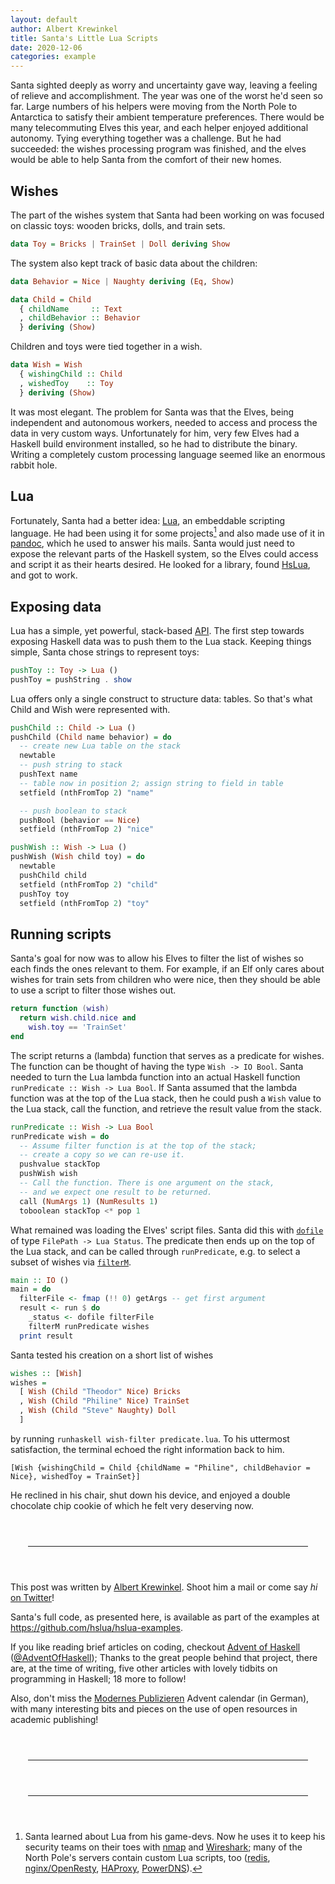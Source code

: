 ```yaml
---
layout: default
author: Albert Krewinkel
title: Santa's Little Lua Scripts
date: 2020-12-06
categories: example
---
```


Santa sighted deeply as worry and uncertainty gave way, leaving a
feeling of relieve and accomplishment. The year was one of the
worst he'd seen so far. Large numbers of his helpers were moving
from the North Pole to Antarctica to satisfy their ambient
temperature preferences. There would be many telecommuting Elves
this year, and each helper enjoyed additional autonomy. Tying
everything together was a challenge. But he had succeeded: the
wishes processing program was finished, and the elves would be
able to help Santa from the comfort of their new homes.

## Wishes

The part of the wishes system that Santa had been working on was
focused on classic toys: wooden bricks, dolls, and train sets.

``` haskell
data Toy = Bricks | TrainSet | Doll deriving Show
```

The system also kept track of basic data about the children:

``` haskell
data Behavior = Nice | Naughty deriving (Eq, Show)

data Child = Child
  { childName     :: Text
  , childBehavior :: Behavior
  } deriving (Show)
```

Children and toys were tied together in a wish.

``` haskell
data Wish = Wish
  { wishingChild :: Child
  , wishedToy    :: Toy
  } deriving (Show)
```

It was most elegant. The problem for Santa was that the Elves,
being independent and autonomous workers, needed to access and
process the data in very custom ways. Unfortunately for him, very
few Elves had a Haskell build environment installed, so he had to
distribute the binary. Writing a completely custom processing
language seemed like an enormous rabbit hole.

## Lua

Fortunately, Santa had a better idea: [Lua], an embeddable
scripting language. He had been using it for some projects[^1]
and also made use of it in [pandoc], which he used to answer his
mails. Santa would just need to expose the relevant parts of the
Haskell system, so the Elves could access and script it as their
hearts desired. He looked for a library, found [HsLua], and got
to work.

[^1]: Santa learned about Lua from his game-devs. Now he uses it
    to keep his security teams on their toes with [nmap] and
    [Wireshark]; many of the North Pole's servers contain custom
    Lua scripts, too ([redis], [nginx/OpenResty], [HAProxy],
    [PowerDNS]).

[nmap]: https://nmap.org
[Wireshark]: https://wireshark.org/
[redis]: https://redis.io/commands/eval
[nginx/OpenResty]: https://github.com/openresty
[HAProxy]: https://www.haproxy.com/blog/5-ways-to-extend-haproxy-with-lua/
[PowerDNS]: https://doc.powerdns.com/authoritative/lua-records/index.html

## Exposing data

Lua has a simple, yet powerful, stack-based [API]. The first step
towards exposing Haskell data was to push them to the Lua stack.
Keeping things simple, Santa chose strings to represent toys:

``` haskell
pushToy :: Toy -> Lua ()
pushToy = pushString . show
```

Lua offers only a single construct to structure data: tables. So
that's what Child and Wish were represented with.

``` haskell
pushChild :: Child -> Lua ()
pushChild (Child name behavior) = do
  -- create new Lua table on the stack
  newtable
  -- push string to stack
  pushText name
  -- table now in position 2; assign string to field in table
  setfield (nthFromTop 2) "name"

  -- push boolean to stack
  pushBool (behavior == Nice)
  setfield (nthFromTop 2) "nice"

pushWish :: Wish -> Lua ()
pushWish (Wish child toy) = do
  newtable
  pushChild child
  setfield (nthFromTop 2) "child"
  pushToy toy
  setfield (nthFromTop 2) "toy"
```

## Running scripts

Santa's goal for now was to allow his Elves to filter the list of
wishes so each finds the ones relevant to them. For example, if
an Elf only cares about wishes for train sets from children who
were nice, then they should be able to use a script to filter
those wishes out.

``` lua
return function (wish)
  return wish.child.nice and
    wish.toy == 'TrainSet'
end
```

The script returns a (lambda) function that serves as a predicate
for wishes. The function can be thought of having the type `Wish
-> IO Bool`. Santa needed to turn the Lua lambda function into an
actual Haskell function `runPredicate :: Wish -> Lua Bool`. If
Santa assumed that the lambda function was at the top of the Lua
stack, then he could push a `Wish` value to the Lua stack, call
the function, and retrieve the result value from the stack.

``` haskell
runPredicate :: Wish -> Lua Bool
runPredicate wish = do
  -- Assume filter function is at the top of the stack;
  -- create a copy so we can re-use it.
  pushvalue stackTop
  pushWish wish
  -- Call the function. There is one argument on the stack,
  -- and we expect one result to be returned.
  call (NumArgs 1) (NumResults 1)
  toboolean stackTop <* pop 1
```

What remained was loading the Elves' script files. Santa did this
with [`dofile`] of type `FilePath -> Lua Status`. The predicate
then ends up on the top of the Lua stack, and can be called
through `runPredicate`, e.g. to select a subset of wishes via
[`filterM`].

``` haskell
main :: IO ()
main = do
  filterFile <- fmap (!! 0) getArgs -- get first argument
  result <- run $ do
    _status <- dofile filterFile
    filterM runPredicate wishes
  print result
```

Santa tested his creation on a short list of wishes

``` haskell
wishes :: [Wish]
wishes =
  [ Wish (Child "Theodor" Nice) Bricks
  , Wish (Child "Philine" Nice) TrainSet
  , Wish (Child "Steve" Naughty) Doll
  ]
```

by running `runhaskell wish-filter predicate.lua`. To his
uttermost satisfaction, the terminal echoed the right information
back to him.

    [Wish {wishingChild = Child {childName = "Philine", childBehavior = Nice}, wishedToy = TrainSet}]

He reclined in his chair, shut down his device, and enjoyed a
double chocolate chip cookie of which he felt very deserving now.

[Lua]: https://lua.org/
[HsLua]: https://github.com/hslua/hslua
[pandoc]: https://pandoc.org/lua-filters.html
[API]: https://www.lua.org/manual/5.3/manual.html#4
[`dofile`]: https://hackage.haskell.org/package/hslua/docs/Foreign-Lua-Core.html#v:dofile
[`filterM`]: https://hackage.haskell.org/package/base/docs/Control-Monad.html#v:filterM

-----------------------------------------------------------------

This post was written by [Albert Krewinkel][tarleb]. Shoot him a
mail or come say *hi* [on Twitter][@kraut0xa]!

Santa's full code, as presented here, is available as part of the
examples at <https://github.com/hslua/hslua-examples>.

If you like reading brief articles on coding, checkout [Advent of
Haskell] ([@AdventOfHaskell]); Thanks to the great people behind
that project, there are, at the time of writing, five other
articles with lovely tidbits on programming in Haskell; 18 more
to follow!

Also, don't miss the [Modernes Publizieren] Advent calendar (in
German), with many interesting bits and pieces on the use of open
resources in academic publishing!

-----------------------------------------------------------------

[tarleb]: https://github.com/tarleb
[@kraut0xa]: https://twitter.com/kraut0xa
[Advent of Haskell]: https://adventofhaskell.com/
[@AdventOfHaskell]: https://twitter.com/AdventOfHaskell
[Modernes Publizieren]: https://oa-pub.hos.tuhh.de/de/oa-advent-cal/

<style>
hr {
  margin: 4em 2em;
}
</style>
